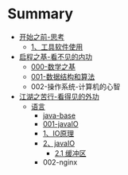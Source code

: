 # Summary

* [开始之前-思考](README.md)
    * [1、工具软件使用](1、工具软件使用.md)
* [启程之基-看不见的内功](启程之基-看不见的内功.md)
    * [000-数学之基](000-数学之基.md)
    * [001-数据结构和算法](001-数据结构和算法.md)
    * 002-操作系统-计算机的心智
* [江湖之苦行-看得见的外功](江湖之旅-看得见的外功.md)
    * [语言](语言.md)
        * [java-base](java-base.md)
        * [001-javaIO](001-javaio.md)
        * [1、IO原理](1、io原理.md)
        * [2、javaIO](2、javaio.md)
            * [2.1 缓冲区](21-缓冲区.md)
        * 002-nginx

